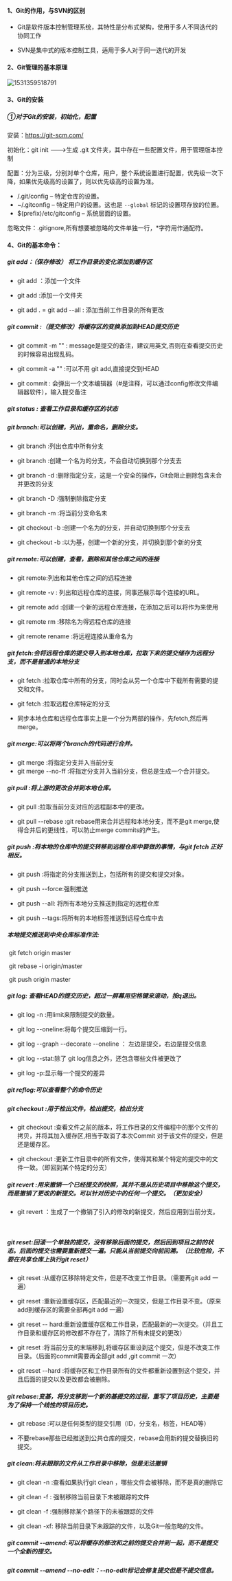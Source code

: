 

#### 1、Git的作用，与SVN的区别

- Git是软件版本控制管理系统，其特性是分布式架构，使用于多人不同迭代的协同工作

- SVN是集中式的版本控制工具，适用于多人对于同一迭代的开发

  

#### 2、Git管理的基本原理

![1531359518791](C:\Users\YANGXI~1\AppData\Local\Temp\1531359518791.png)

#### 3、Git的安装

##### ①对于Git的安装，初始化，配置

安装：https://git-scm.com/

初始化：git init --->生成 .git 文件夹，其中存在一些配置文件，用于管理版本控制

配置：分为三级，分别对单个仓库，用户，整个系统设置进行配置，优先级一次下降，如果优先级高的设置了，则以优先级高的设置为准。

- /.git/config – 特定仓库的设置。
- ~/.gitconfig – 特定用户的设置。这也是 `--global` 标记的设置项存放的位置。
- $(prefix)/etc/gitconfig – 系统层面的设置。

忽略文件：.gitignore,所有想要被忽略的文件单独一行，*字符用作通配符。



#### 4、Git的基本命令：

##### git add：（保存修改） 将工作目录的变化添加到缓存区

- git add  <filename> ：添加一个文件

- git add <directory>:添加一个文件夹

- git add . = git add --all : 添加当前工作目录的所有更改

  

##### git commit :（提交修改）将缓存区的变换添加到HEAD提交历史

- git commit -m "<Message>" : message是提交的备注，建议用英文,否则在查看提交历史的时候容易出现乱码。

- git commit -a "<Message>" :可以不用 git add,直接提交到HEAD

- git commit  : 会弹出一个文本编辑器（#是注释，可以通过config修改文件编辑器软件），输入提交备注

  

##### git status : 查看工作目录和缓存区的状态



##### git branch:可以创建，列出，重命名，删除分支。

- git branch :列出仓库中所有分支

- git branch <branch>:创建一个名为<branch>的分支，不会自动切换到那个分支去

- git branch -d <branch>:删除指定分支，这是一个安全的操作，Git会阻止删除包含未合并更改的分支

- git branch -D <branch>:强制删除指定分支

- git branch -m <branch>:将当前分支命名未<branch>

- git checkout -b <new-branch>:创建一个名为<new-branch>的分支，并自动切换到那个分支去

- git checkout -b <new-branch> <existing-branch> :以<existing-branch>为基，创建一个新的分支，并切换到那个新的分支

  

##### git remote:可以创建，查看，删除和其他仓库之间的连接

- git remote:列出和其他仓库之间的远程连接

- git remote -v : 列出和远程仓库的连接，同事还展示每个连接的URL。

- git remote add <name><url>:创建一个新的远程仓库连接，在添加之后可以将<name>作为<url>来使用

- git remote rm <name>:移除名为得远程仓库的连接

- git remote rename <old-name> <new-name>:将远程连接从<old-name>重命名为<new-name>

  

##### git fetch:会将远程仓库的提交导入到本地仓库，拉取下来的提交储存为远程分支，而不是普通的本地分支

- git fetch <remote>:拉取仓库中所有的分支，同时会从另一个仓库中下载所有需要的提交和文件。

- git fetch <remote> <branch>:拉取远程仓库特定的分支

- 同步本地仓库和远程仓库事实上是一个分为两部的操作，先fetch,然后再merge。

  


##### git merge:可以将两个branch的代码进行合并。

- git merge <branch>:将指定分支并入当前分支
- git merge --no-ff <branch>:将指定分支并入当前分支，但总是生成一个合并提交。



##### git pull :将上游的更改合并到本地仓库。

- git pull <remote>:拉取当前分支对应的远程副本中的更改。

- git pull --rebase <remote>:git rebase用来合并远程和本地分支，而不是git merge,使得合并后的更线性，可以防止merge commits的产生。

  

##### git push :将本地的仓库中的提交转移到远程仓库中要做的事情，与git fetch 正好相反。

- git push <remote><branch>:将指定的分支推送到<remote>上，包括所有的提交和提交对象。

- git push <remote> --force:强制推送

- git push <remote> --all: 将所有本地分支推送到指定的远程仓库

- git push <remote> --tags:将所有的本地标签推送到远程仓库中去

  

##### 本地提交推送到中央仓库标准作法: 

​	git fetch origin master

​	git rebase -i origin/master

​	git push origin master



##### git log: 查看HEAD的提交历史，超过一屏幕用空格键来滚动，按q退出。

- git log -n <limit>:用limit来限制提交的数量。

- git log --oneline:将每个提交压缩到一行。

- git log --graph --decorate --oneline ： 左边是提交，右边是提交信息

- git log --stat:除了 git log信息之外，还包含哪些文件被更改了

- git log -p:显示每一个提交的差异

  

##### git reflog:可以查看整个的命令历史



##### git checkout :用于检出文件，检出提交，检出分支

- git checkout <commit> <file>:查看文件之前的版本，将工作目录的<file>文件编程<commit>中的那个文件的拷贝，并将其加入缓存区,相当于取消了本次Commit 对于该文件的提交，但是还是缓存区。

- git checkout <commit>:更新工作目录中的所有文件，使得其和某个特定的提交中的文件一致。（即回到某个特定的分支）

  

##### git revert :用来撤销一个已经提交的快照，其并不是从历史项目中移除这个提交，而是撤销了更改的新提交。可以针对历史中的任何一个提交。（更加安全）

- git revert <commit>：生成了一个撤销了<commit>引入的修改的新提交，然后应用到当前分支。

​    

##### git reset:回滚一个单独的提交，没有移除后面的提交，然后回到项目之前的状态。后面的提交也需要重新提交一遍。只能从当前提交向前回溯。（比较危险，不要在共享仓库上执行git reset）

- git reset <file>:从缓存区移除特定文件，但是不改变工作目录。（需要再git add 一遍）

- git reset :重新设置缓存区，匹配最近的一次提交，但是工作目录不变。（原来add到缓存区的需要全部再git add 一遍）

- git reset -- hard:重新设置缓存区和工作目录，匹配最新的一次提交。（并且工作目录和缓存区的修改都不存在了，清除了所有未提交的更改）

- git reset <commit>:将当前分支的末端移到<commit>,将缓存区重设到这个提交，但是不改变工作目录。（后面的commit需要再全部git add ,git commit 一次）

- git reset --hard <commit>:将缓存区和工作目录所有的文件都重新设置到这个提交，并且后面的提交以及更改都会被删除。 

  

##### git rebase:变基，将分支移到一个新的基提交的过程，重写了项目历史，主要是为了保持一个线性的项目历史。

- git rebase <base>:<base>可以是任何类型的提交引用（ID，分支名，标签，HEAD等）

- 不要rebase那些已经推送到公共仓库的提交，rebase会用新的提交替换旧的提交。

  

##### git clean:将未跟踪的文件从工作目录中移除，但是无法撤销

- git clean -n :查看如果执行git clean ，哪些文件会被移除，而不是真的删除它

- git clean -f : 强制移除当前目录下未被跟踪的文件

- git clean -f <path>:强制移除某个路径下的未被跟踪的文件

- git clean -xf: 移除当前目录下未跟踪的文件，以及Git一般忽略的文件。

  

##### git commit --amend:可以将缓存的修改和之前的提交合并到一起，而不是提交一个全新的提交。

##### git commit --amend --no-edit：--no-edit标记会修复提交但是不提交信息。







